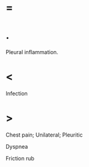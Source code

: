 # =

# .

Pleural inflammation.

# <

Infection

# >

Chest pain; Unilateral; Pleuritic

Dyspnea

Friction rub
